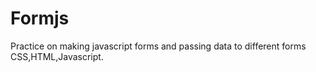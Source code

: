 # Formjs
Practice on making javascript forms and passing data to different forms
CSS,HTML,Javascript.
